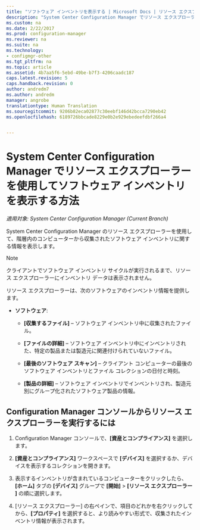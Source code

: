 ```yaml
---
title: "ソフトウェア インベントリを表示する | Microsoft Docs | リソース エクスプローラー"
description: "System Center Configuration Manager でリソース エクスプローラーを使用してソフトウェア インベントリを表示します。"
ms.custom: na
ms.date: 2/22/2017
ms.prod: configuration-manager
ms.reviewer: na
ms.suite: na
ms.technology:
- configmgr-other
ms.tgt_pltfrm: na
ms.topic: article
ms.assetid: 4b7aa5f6-5ebd-49be-b7f3-4206caadc187
caps.latest.revision: 5
caps.handback.revision: 0
author: andredm7
ms.author: andredm
manager: angrobe
translationtype: Human Translation
ms.sourcegitcommit: 9206b82eca02877c30eebf146d42bcca7290eb42
ms.openlocfilehash: 6189726bbcade8229e0b2e929ebedeefdbf266a4


---
```

# <a name="how-to-use-resource-explorer-to-view-software-inventory-in-system-center-configuration-manager"></a>System Center Configuration Manager でリソース エクスプローラーを使用してソフトウェア インベントリを表示する方法

*適用対象: System Center Configuration Manager (Current Branch)*

System Center Configuration Manager のリソース エクスプローラーを使用して、階層内のコンピューターから収集されたソフトウェア インベントリに関する情報を表示します。  

> [!NOTE]  
>  クライアントでソフトウェア インベントリ サイクルが実行されるまで、リソース エクスプローラーにインベントリ データは表示されません。  

 リソース エクスプローラーは、次のソフトウェアのインベントリ情報を提供します。  

-   **ソフトウェア**:  

    -   **[収集するファイル]** – ソフトウェア インベントリ中に収集されたファイル。  

    -   **[ファイルの詳細]** – ソフトウェア インベントリ中にインベントリされた、特定の製品または製造元に関連付けられていないファイル。  

    -   **[最後のソフトウェア スキャン]** – クライアント コンピューターの最後のソフトウェア インベントリとファイル コレクションの日付と時刻。  

    -   **[製品の詳細]** – ソフトウェア インベントリでインベントリされ、製造元別にグループ化されたソフトウェア製品の情報。  

## <a name="to-run-resource-explorer-from-the-configuration-manager-console"></a>Configuration Manager コンソールからリソース エクスプローラーを実行するには  

1.  Configuration Manager コンソールで、**[資産とコンプライアンス]** を選択します。

2.  **[資産とコンプライアンス]** ワークスペースで **[デバイス]** を選択するか、デバイスを表示するコレクションを開きます。  

3.  表示するインベントリが含まれているコンピューターをクリックしたら、**[ホーム]** タブの **[デバイス]** グループで **[開始]** > **[リソース エクスプローラー ]** の順に選択します。

4.  [リソース エクスプローラー] の右ペインで、項目のどれかを右クリックしてから、**[プロパティ]** を選択すると、より読みやすい形式で、収集されたインベントリ情報が表示されます。  
 



<!--HONumber=Dec16_HO5-->


